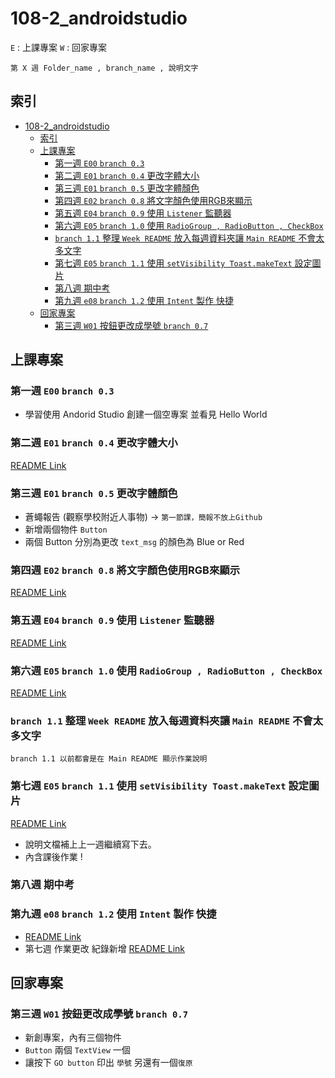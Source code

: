 # 108-2_androidstudio
```E``` : 上課專案
```W``` : 回家專案

```
第 X 週 Folder_name , branch_name , 說明文字
```

## 索引
- [108-2_androidstudio](#108-2androidstudio)
  - [索引](#%e7%b4%a2%e5%bc%95)
  - [上課專案](#%e4%b8%8a%e8%aa%b2%e5%b0%88%e6%a1%88)
    - [第一週  ```E00``` ```branch 0.3```](#%e7%ac%ac%e4%b8%80%e9%80%b1-e00-branch-03)
    - [第二週  ```E01``` ```branch 0.4``` 更改字體大小](#%e7%ac%ac%e4%ba%8c%e9%80%b1-e01-branch-04-%e6%9b%b4%e6%94%b9%e5%ad%97%e9%ab%94%e5%a4%a7%e5%b0%8f)
    - [第三週  ```E01``` ```branch 0.5``` 更改字體顏色](#%e7%ac%ac%e4%b8%89%e9%80%b1-e01-branch-05-%e6%9b%b4%e6%94%b9%e5%ad%97%e9%ab%94%e9%a1%8f%e8%89%b2)
    - [第四週  ```E02``` ```branch 0.8``` 將文字顏色使用RGB來顯示](#%e7%ac%ac%e5%9b%9b%e9%80%b1-e02-branch-08-%e5%b0%87%e6%96%87%e5%ad%97%e9%a1%8f%e8%89%b2%e4%bd%bf%e7%94%a8rgb%e4%be%86%e9%a1%af%e7%a4%ba)
    - [第五週  ```E04``` ```branch 0.9``` 使用 ``` Listener ``` 監聽器](#%e7%ac%ac%e4%ba%94%e9%80%b1-e04-branch-09-%e4%bd%bf%e7%94%a8-listener-%e7%9b%a3%e8%81%bd%e5%99%a8)
    - [第六週  ```E05``` ```branch 1.0``` 使用 ```RadioGroup , RadioButton , CheckBox```](#%e7%ac%ac%e5%85%ad%e9%80%b1-e05-branch-10-%e4%bd%bf%e7%94%a8-radiogroup--radiobutton--checkbox)
    - [```branch 1.1``` 整理 ```Week README``` 放入每週資料夾讓 ```Main README``` 不會太多文字](#branch-11-%e6%95%b4%e7%90%86-week-readme-%e6%94%be%e5%85%a5%e6%af%8f%e9%80%b1%e8%b3%87%e6%96%99%e5%a4%be%e8%ae%93-main-readme-%e4%b8%8d%e6%9c%83%e5%a4%aa%e5%a4%9a%e6%96%87%e5%ad%97)
    - [第七週 ```E05``` ```branch 1.1``` 使用 ```setVisibility Toast.makeText``` 設定圖片](#%e7%ac%ac%e4%b8%83%e9%80%b1-e05-branch-11-%e4%bd%bf%e7%94%a8-setvisibility-toastmaketext-%e8%a8%ad%e5%ae%9a%e5%9c%96%e7%89%87)
    - [第八週 期中考](#%e7%ac%ac%e5%85%ab%e9%80%b1-%e6%9c%9f%e4%b8%ad%e8%80%83)
    - [第九週 ```e08``` ```branch 1.2``` 使用 ```Intent``` 製作 快捷](#%e7%ac%ac%e4%b9%9d%e9%80%b1-e08-branch-12-%e4%bd%bf%e7%94%a8-intent-%e8%a3%bd%e4%bd%9c-%e5%bf%ab%e6%8d%b7)
  - [回家專案](#%e5%9b%9e%e5%ae%b6%e5%b0%88%e6%a1%88)
    - [第三週 ```W01```  按鈕更改成學號 ```branch 0.7```](#%e7%ac%ac%e4%b8%89%e9%80%b1-w01-%e6%8c%89%e9%88%95%e6%9b%b4%e6%94%b9%e6%88%90%e5%ad%b8%e8%99%9f-branch-07)


## 上課專案
### 第一週  ```E00``` ```branch 0.3``` 
- 學習使用 Andorid Studio 創建一個空專案 並看見 Hello World
### 第二週  ```E01``` ```branch 0.4``` 更改字體大小 

[README Link](E01/README.md)

### 第三週  ```E01``` ```branch 0.5``` 更改字體顏色 
- 蒼蠅報告 (觀察學校附近人事物) → ```第一節課，簡報不放上Github```
- 新增兩個物件 ```Button```
- 兩個 Button 分別為更改 ```text_msg``` 的顏色為 Blue or Red

### 第四週  ```E02``` ```branch 0.8``` 將文字顏色使用RGB來顯示 

[README Link](E02/README.md)

### 第五週  ```E04``` ```branch 0.9``` 使用 ``` Listener ``` 監聽器 

[README Link](E04/README.md)


### 第六週  ```E05``` ```branch 1.0``` 使用 ```RadioGroup , RadioButton , CheckBox``` 

[README Link](E05/README.md)

### ```branch 1.1``` 整理 ```Week README``` 放入每週資料夾讓 ```Main README``` 不會太多文字 

```
branch 1.1 以前都會是在 Main README 顯示作業說明
```
### 第七週 ```E05``` ```branch 1.1``` 使用 ```setVisibility Toast.makeText``` 設定圖片 

[README Link](E05/README.md) 

- 說明文檔補上上一週繼續寫下去。
- 內含課後作業 !

### 第八週 期中考

### 第九週 ```e08``` ```branch 1.2``` 使用 ```Intent``` 製作 快捷

- [README Link](e08/README.md) 
- 第七週 作業更改 紀錄新增 [README Link](E05/README.md) 


## 回家專案

### 第三週 ```W01```  按鈕更改成學號 ```branch 0.7```
- 新創專案，內有三個物件
- ```Button``` 兩個 ```TextView``` 一個
- 讓按下 ```GO button``` 印出 ```學號``` 另還有一個```復原```
